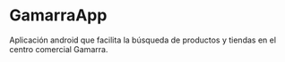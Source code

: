 # GamarraApp
Aplicación android que facilita la búsqueda de productos y tiendas en el centro comercial Gamarra. 
